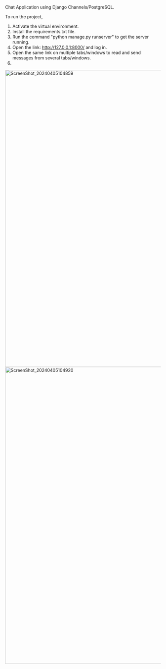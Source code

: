 Chat Application using Django Channels/PostgreSQL.

To run the project,

1. Activate the virtual environment.
2. Install the requirements.txt file.
3. Run the command "python manage.py runserver" to get the server running.
4. Open the link: http://127.0.0.1:8000/ and log in.
5. Open the same link on multiple tabs/windows to read and send messages from several tabs/windows.
6. 


<img width="960" alt="ScreenShot_20240405104859" src="https://github.com/ethernalarts/chattyapp/assets/51105148/8cfec8ff-3c46-4f13-8a46-cdf928089b3c">

<img width="960" alt="ScreenShot_20240405104920" src="https://github.com/ethernalarts/chattyapp/assets/51105148/7c06d8e9-ebc8-4589-b9ef-6c0ef5571729">

